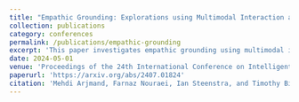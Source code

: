 ```yaml
---
title: "Empathic Grounding: Explorations using Multimodal Interaction and Large Language Models with Conversational Agents"
collection: publications
category: conferences
permalink: /publications/empathic-grounding
excerpt: 'This paper investigates empathic grounding using multimodal interaction and large language models in conversational agents.'
date: 2024-05-01
venue: 'Proceedings of the 24th International Conference on Intelligent Virtual Agents (IVA 2024)'
paperurl: 'https://arxiv.org/abs/2407.01824'
citation: 'Mehdi Arjmand, Farnaz Nouraei, Ian Steenstra, and Timothy Bickmore. (2024). &quot;Empathic Grounding: Explorations using Multimodal Interaction and Large Language Models with Conversational Agents.&quot; <i>Proceedings of the 24th International Conference on Intelligent Virtual Agents (IVA 2024)</i>.'
---
```



